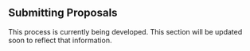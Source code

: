 ## Submitting Proposals

This process is currently being developed. This section will be updated soon to reflect that information. 